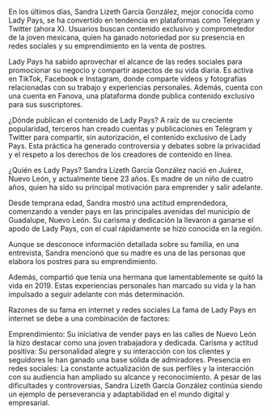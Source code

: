 En los últimos días, Sandra Lizeth García González, mejor conocida como Lady Pays, se ha convertido en tendencia en plataformas como Telegram y Twitter (ahora X). Usuarios buscan contenido exclusivo y comprometedor de la joven mexicana, quien ha ganado notoriedad por su presencia en redes sociales y su emprendimiento en la venta de postres.

Lady Pays ha sabido aprovechar el alcance de las redes sociales para promocionar su negocio y compartir aspectos de su vida diaria. Es activa en TikTok, Facebook e Instagram, donde comparte videos y fotografías relacionadas con su trabajo y experiencias personales. Además, cuenta con una cuenta en Fanova, una plataforma donde publica contenido exclusivo para sus suscriptores.


¿Dónde publican el contenido de Lady Pays?
A raíz de su creciente popularidad, terceros han creado cuentas y publicaciones en Telegram y Twitter para compartir, sin autorización, el contenido exclusivo de Lady Pays. Esta práctica ha generado controversia y debates sobre la privacidad y el respeto a los derechos de los creadores de contenido en línea.

¿Quién es Lady Pays?
Sandra Lizeth García González nació en Juárez, Nuevo León, y actualmente tiene 23 años. Es madre de un niño de cuatro años, quien ha sido su principal motivación para emprender y salir adelante.

Desde temprana edad, Sandra mostró una actitud emprendedora, comenzando a vender pays en las principales avenidas del municipio de Guadalupe, Nuevo León. Su carisma y dedicación la llevaron a ganarse el apodo de Lady Pays, con el cual rápidamente se hizo conocida en la región.

Aunque se desconoce información detallada sobre su familia, en una entrevista, Sandra mencionó que su madre es una de las personas que elabora los postres para su emprendimiento.


Además, compartió que tenía una hermana que lamentablemente se quitó la vida en 2019. Estas experiencias personales han marcado su vida y la han impulsado a seguir adelante con más determinación.


Razones de su fama en internet y redes sociales
La fama de Lady Pays en internet se debe a una combinación de factores:

Emprendimiento: Su iniciativa de vender pays en las calles de Nuevo León la hizo destacar como una joven trabajadora y dedicada.
Carisma y actitud positiva: Su personalidad alegre y su interacción con los clientes y seguidores le han ganado una base sólida de admiradores.
Presencia en redes sociales: La constante actualización de sus perfiles y la interacción con su audiencia han ampliado su alcance y reconocimiento.
A pesar de las dificultades y controversias, Sandra Lizeth García González continúa siendo un ejemplo de perseverancia y adaptabilidad en el mundo digital y empresarial.
